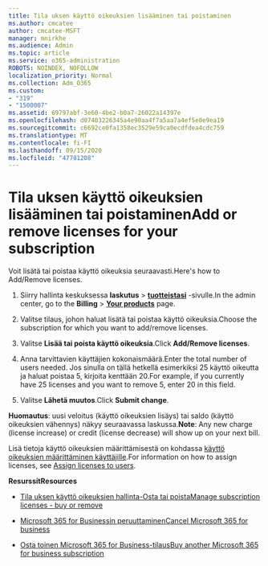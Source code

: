 ```yaml
---
title: Tila uksen käyttö oikeuksien lisääminen tai poistaminen
ms.author: cmcatee
author: cmcatee-MSFT
manager: mnirkhe
ms.audience: Admin
ms.topic: article
ms.service: o365-administration
ROBOTS: NOINDEX, NOFOLLOW
localization_priority: Normal
ms.collection: Adm_O365
ms.custom:
- "319"
- "1500007"
ms.assetid: 69797abf-3e60-4be2-b0a7-26022a14397e
ms.openlocfilehash: d07403226345a4e90aa4f7a5aa7a4ef5e0e9ea19
ms.sourcegitcommit: c6692ce0fa1358ec3529e59ca0ecdfdea4cdc759
ms.translationtype: MT
ms.contentlocale: fi-FI
ms.lasthandoff: 09/15/2020
ms.locfileid: "47781208"
---
```

# <a name="add-or-remove-licenses-for-your-subscription"></a><span data-ttu-id="b1a33-102">Tila uksen käyttö oikeuksien lisääminen tai poistaminen</span><span class="sxs-lookup"><span data-stu-id="b1a33-102">Add or remove licenses for your subscription</span></span>

<span data-ttu-id="b1a33-103">Voit lisätä tai poistaa käyttö oikeuksia seuraavasti.</span><span class="sxs-lookup"><span data-stu-id="b1a33-103">Here's how to Add/Remove licenses.</span></span>
  
1. <span data-ttu-id="b1a33-104">Siirry hallinta keskuksessa **laskutus** \> **[tuotteistasi](https://go.microsoft.com/fwlink/p/?linkid=842054)** -sivulle.</span><span class="sxs-lookup"><span data-stu-id="b1a33-104">In the admin center, go to the **Billing** \> **[Your products](https://go.microsoft.com/fwlink/p/?linkid=842054)** page.</span></span>

2. <span data-ttu-id="b1a33-105">Valitse tilaus, johon haluat lisätä tai poistaa käyttö oikeuksia.</span><span class="sxs-lookup"><span data-stu-id="b1a33-105">Choose the subscription for which you want to add/remove licenses.</span></span>

3. <span data-ttu-id="b1a33-106">Valitse **Lisää tai poista käyttö oikeuksia**.</span><span class="sxs-lookup"><span data-stu-id="b1a33-106">Click **Add/Remove licenses**.</span></span>

4. <span data-ttu-id="b1a33-107">Anna tarvittavien käyttäjien kokonaismäärä.</span><span class="sxs-lookup"><span data-stu-id="b1a33-107">Enter the total number of users needed.</span></span> <span data-ttu-id="b1a33-108">Jos sinulla on tällä hetkellä esimerkiksi 25 käyttö oikeutta ja haluat poistaa 5, kirjoita kenttään 20.</span><span class="sxs-lookup"><span data-stu-id="b1a33-108">For example, if you currently have 25 licenses and you want to remove 5, enter 20 in this field.</span></span>

5. <span data-ttu-id="b1a33-109">Valitse **Lähetä muutos**.</span><span class="sxs-lookup"><span data-stu-id="b1a33-109">Click **Submit change**.</span></span>

<span data-ttu-id="b1a33-110">**Huomautus**: uusi veloitus (käyttö oikeuksien lisäys) tai saldo (käyttö oikeuksien vähennys) näkyy seuraavassa laskussa.</span><span class="sxs-lookup"><span data-stu-id="b1a33-110">**Note**: Any new charge (license increase) or credit (license decrease) will show up on your next bill.</span></span>

<span data-ttu-id="b1a33-111">Lisä tietoja käyttö oikeuksien määrittämisestä on kohdassa [käyttö oikeuksien määrittäminen käyttäjille](https://docs.microsoft.com/microsoft-365/admin/manage/assign-licenses-to-users).</span><span class="sxs-lookup"><span data-stu-id="b1a33-111">For information on how to assign licenses, see [Assign licenses to users](https://docs.microsoft.com/microsoft-365/admin/manage/assign-licenses-to-users).</span></span>

<span data-ttu-id="b1a33-112">**Resurssit**</span><span class="sxs-lookup"><span data-stu-id="b1a33-112">**Resources**</span></span>
  
- [<span data-ttu-id="b1a33-113">Tila uksen käyttö oikeuksien hallinta-Osta tai poista</span><span class="sxs-lookup"><span data-stu-id="b1a33-113">Manage subscription licenses - buy or remove</span></span>](https://docs.microsoft.com/microsoft-365/commerce/licenses/buy-licenses)

- [<span data-ttu-id="b1a33-114">Microsoft 365 for Businessin peruuttaminen</span><span class="sxs-lookup"><span data-stu-id="b1a33-114">Cancel Microsoft 365 for business</span></span>](https://support.office.com/article/Cancel-Office-365-for-business-b1bc0bef-4608-4601-813a-cdd9f746709a)

- [<span data-ttu-id="b1a33-115">Osta toinen Microsoft 365 for Business-tilaus</span><span class="sxs-lookup"><span data-stu-id="b1a33-115">Buy another Microsoft 365 for business subscription</span></span>](https://support.office.com/article/Buy-another-Office-365-for-business-subscription-fab3b86c-3359-4042-8692-5d4dc7550b7c)
